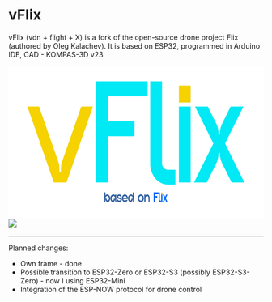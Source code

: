 # vFlix

vFlix (vdn + flight + X) is a fork of the open-source drone project Flix (authored by Oleg Kalachev). It is based on ESP32, programmed in Arduino IDE, CAD - KOMPAS-3D v23.

<img src="./img/logo.png" style="background-color: transparent;" height="300">

<img src="./img/pre-assembled.png" height="400">

---

Planned changes:
- Own frame - done
- Possible transition to ESP32-Zero or ESP32-S3 (possibly ESP32-S3-Zero) - now I using ESP32-Mini
- Integration of the ESP-NOW protocol for drone control
